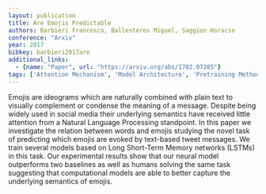 ```yaml
---
layout: publication
title: Are Emojis Predictable
authors: Barbieri Francesco, Ballesteros Miguel, Saggion Horacio
conference: "Arxiv"
year: 2017
bibkey: barbieri2017are
additional_links:
  - {name: "Paper", url: "https://arxiv.org/abs/1702.07285"}
tags: ['Attention Mechanism', 'Model Architecture', 'Pretraining Methods', 'Reinforcement Learning']
---
```

Emojis are ideograms which are naturally combined with plain text to visually complement or condense the meaning of a message. Despite being widely used in social media their underlying semantics have received little attention from a Natural Language Processing standpoint. In this paper we investigate the relation between words and emojis studying the novel task of predicting which emojis are evoked by text-based tweet messages. We train several models based on Long Short-Term Memory networks (LSTMs) in this task. Our experimental results show that our neural model outperforms two baselines as well as humans solving the same task suggesting that computational models are able to better capture the underlying semantics of emojis.
